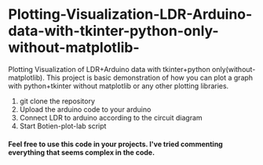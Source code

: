 # Plotting-Visualization-LDR-Arduino-data-with-tkinter-python-only-without-matplotlib-
Plotting Visualization of LDR+Arduino data with tkinter+python only(without-matplotlib). 
This project is basic demonstration of how you can plot a graph with python+tkinter without matplotlib or any other plotting libraries. 
1. git clone the repository 
2. Upload the arduino code to your arduino 
3. Connect LDR to arduino according to the circuit diagram 
4. Start Botien-plot-lab script 
#### Feel free to use this code in your projects. I've tried commenting everything that seems complex in the code. 


